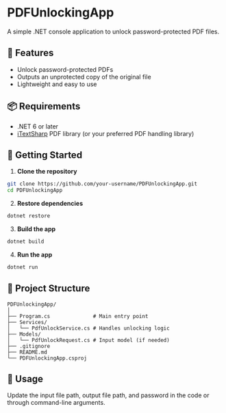 # PDFUnlockingApp

A simple .NET console application to unlock password-protected PDF files.

## 🔧 Features

- Unlock password-protected PDFs
- Outputs an unprotected copy of the original file
- Lightweight and easy to use

## 📦 Requirements

- .NET 6 or later
- [iTextSharp](https://github.com/itext/itextsharp) PDF library (or your preferred PDF handling library)

## 🚀 Getting Started

1. **Clone the repository**

```bash
git clone https://github.com/your-username/PDFUnlockingApp.git
cd PDFUnlockingApp
```

2. **Restore dependencies**

```bash
dotnet restore
```

3. **Build the app**

```bash
dotnet build
```

4. **Run the app**

```bash
dotnet run
```

## 📂 Project Structure

```
PDFUnlockingApp/
│
├── Program.cs              # Main entry point
├── Services/
│   └── PdfUnlockService.cs # Handles unlocking logic
├── Models/
│   └── PdfUnlockRequest.cs # Input model (if needed)
├── .gitignore
├── README.md
└── PDFUnlockingApp.csproj
```

## 📝 Usage

Update the input file path, output file path, and password in the code or through command-line arguments.

